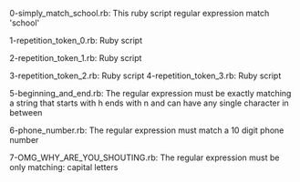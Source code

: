 0-simply_match_school.rb: This ruby script regular expression match 'school'

1-repetition_token_0.rb: Ruby script

2-repetition_token_1.rb: Ruby script

3-repetition_token_2.rb: Ruby script
4-repetition_token_3.rb: Ruby script

5-beginning_and_end.rb: The regular expression must be exactly matching a string that starts with h ends with n and can have any single character in between

6-phone_number.rb: The regular expression must match a 10 digit phone number

7-OMG_WHY_ARE_YOU_SHOUTING.rb: The regular expression must be only matching: capital letters
